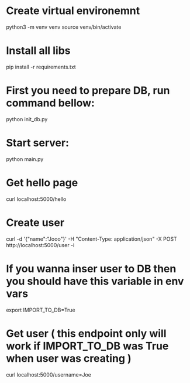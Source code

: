 # Create virtual environemnt 
python3 -m venv venv
source venv/bin/activate

# Install all libs
pip install -r requirements.txt

# First you need to prepare DB, run command bellow:
python init_db.py

# Start server:
python main.py

# Get hello page
curl localhost:5000/hello
# Create user
curl -d '{"name":"Jooo"}' -H "Content-Type: application/json" -X POST http://localhost:5000/user  -i

# If you wanna inser user to DB then you should have this variable in env vars
export IMPORT_TO_DB=True

# Get user ( this endpoint only will work if IMPORT_TO_DB was True when user was creating )
curl localhost:5000/username=Joe




